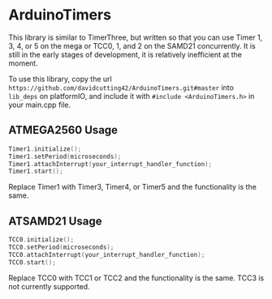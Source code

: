 # ArduinoTimers
This library is similar to TimerThree, but written so that you can use Timer 1, 3, 4, or 5 on the mega or TCC0, 1, and 2 on the SAMD21 concurrently.
It is still in the early stages of development, it is relatively inefficient at the moment. 

To use this library, copy the url ```https://github.com/davidcutting42/ArduinoTimers.git#master``` into ```lib_deps``` on platformIO, and include it with ```#include <ArduinoTimers.h>``` in your main.cpp file. 

## ATMEGA2560 Usage

```c
Timer1.initialize();
Timer1.setPeriod(microseconds);
Timer1.attachInterrupt(your_interrupt_handler_function);
Timer1.start();
```
Replace Timer1 with Timer3, Timer4, or Timer5 and the functionality is the same.

## ATSAMD21 Usage

```c
TCC0.initialize();
TCC0.setPeriod(microseconds);
TCC0.attachInterrupt(your_interrupt_handler_function);
TCC0.start();
```
Replace TCC0 with TCC1 or TCC2 and the functionality is the same. TCC3 is not currently supported.
